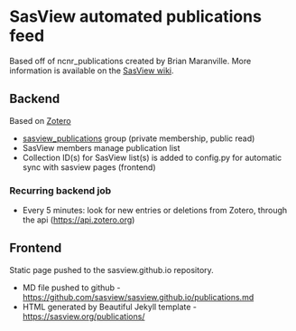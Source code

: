 # SasView automated publications feed

Based off of ncnr_publications created by Brian Maranville.
More information is available on the [SasView wiki](https://github.com/SasView/sasview/wiki/DevNotes_Processes_PublicationsWebPageInstructions).

## Backend

Based on [Zotero](https://www.zotero.org)

- [sasview_publications](https://www.zotero.org/groups/2309096/sasview/items) group (private membership, public read)
- SasView members manage publication list
- Collection ID(s) for SasView list(s) is added to config.py for automatic sync with sasview pages (frontend)

### Recurring backend job

- Every 5 minutes: look for new entries or deletions from Zotero, through the api (https://api.zotero.org)

## Frontend

Static page pushed to the sasview.github.io repository.

- MD file pushed to github - https://github.com/sasview/sasview.github.io/publications.md
- HTML generated by Beautiful Jekyll template - https://sasview.org/publications/